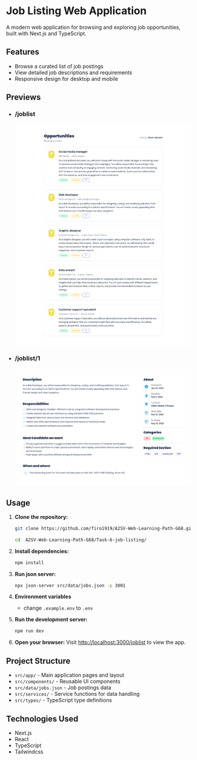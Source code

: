 # Job Listing Web Application

A modern web application for browsing and exploring job opportunities, built with Next.js and TypeScript.

## Features

-   Browse a curated list of job postings
-   View detailed job descriptions and requirements
-   Responsive design for desktop and mobile

## Previews

-   ### /joblist

    ![Job Listing Preview](previews/landingpage.png)

-   ### /joblist/1
    ![Job Listing Preview](previews/jobdescription.png)

## Usage

1. **Clone the repository:**

    ```bash
    git clone https://github.com/firo1919/A2SV-Web-Learning-Path-G68.git
    ```

    ```bash
    cd  A2SV-Web-Learning-Path-G68/Task-6-job-listing/
    ```

2. **Install dependencies:**

    ```bash
    npm install
    ```

3. **Run json server:**

    ```bash
    npx json-server src/data/jobs.json -p 3001
    ```

4. **Environment variables**
    - change `.example.env` to `.env`
5. **Run the development server:**

    ```bash
    npm run dev
    ```

6. **Open your browser:**
   Visit [http://localhost:3000/joblist](http://localhost:3000) to view the app.

## Project Structure

-   `src/app/` - Main application pages and layout
-   `src/components/` - Reusable UI components
-   `src/data/jobs.json` - Job postings data
-   `src/services/` - Service functions for data handling
-   `src/types/` - TypeScript type definitions

## Technologies Used

-   Next.js
-   React
-   TypeScript
-   Tailwindcss
